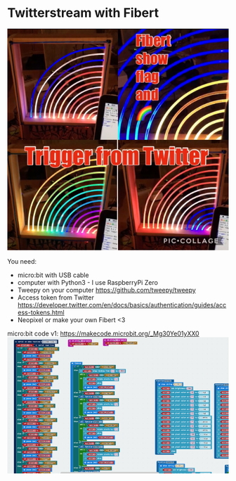 # Twitterstream with Fibert

<img src="https://github.com/larsgimse/FIBERT/blob/master/twitterstream/IMG_4883.jpg"><br>

You need:
* micro:bit with USB cable
* computer with Python3 - I use RaspberryPi Zero
* Tweepy on your computer https://github.com/tweepy/tweepy
* Access token from Twitter https://developer.twitter.com/en/docs/basics/authentication/guides/access-tokens.html
* Neopixel or make your own Fibert <3

micro:bit code v1: https://makecode.microbit.org/_Mg30Ye01yXX0
<br>
<img src="https://github.com/larsgimse/FIBERT/blob/master/twitterstream/fibert_stream_microbit.png"><br>

